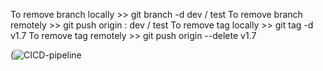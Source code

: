 To remove branch locally >> git branch -d dev / test
To remove branch remotely >> git push origin : dev / test
To remove tag locally >> git tag -d v1.7
To remove tag remotely >> git push origin --delete v1.7


(![CICD-pipeline](https://user-images.githubusercontent.com/101017183/204813899-50b60043-7b14-4008-ab2e-f3068da3e875.png)

